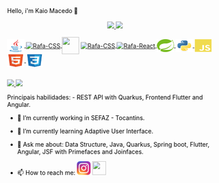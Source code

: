 <div style = color:black>
  Hello, i'm Kaio Macedo 👋

<div align="center">
  <a href="https://github.com/kaiomaced0"  >
    <br/>
  <div >
    <img height="180em" src="https://github-readme-stats.vercel.app/api?username=kaiomaced0&show_icons=true&theme=dark"/>
  <img height="180em" src="https://github-readme-stats.vercel.app/api/top-langs/?username=kaiomaced0&layout=compact&langs_count=7&theme=dark"/>
 </div>
</div>
  
<div style="display: inline_block" ><br>
  <a href="https://www.java.com/"><img align="center" alt="Rafa-CSS" height="30" width="40" src="https://raw.githubusercontent.com/devicons/devicon/master/icons/java/java-original.svg">
  </a>
    <a href="https://quarkus.io/"><img align="center" alt="Rafa-CSS" height="30" width="40" src="https://www.svgrepo.com/show/354245/quarkus-icon.svg">
  </a>
  <a href="https://angular.io/"><img  align="center" height="40" width="40"  src="https://angular.io/assets/images/logos/angular/angular.png"></a>
  <a href="https://dart.dev/"><img align="center" alt="Rafa-CSS" height="30" width="40" src="https://www.svgrepo.com/show/353631/dart.svg">
  </a>
  <a href="https://flutter.dev/"><img align="center" alt="Rafa-React" height="30" width="40" src="https://www.svgrepo.com/show/373604/flutter.svg">
  </a>
  <a href="https://spring.io/"><img align="center" alt="Rafa-CSS" height="30" width="40" src="https://raw.githubusercontent.com/devicons/devicon/master/icons/spring/spring-original.svg">
  </a>
    <a href="https://www.python.org/"><img align="center" alt="Rafa-CSS" height="30" width="40" src="https://raw.githubusercontent.com/devicons/devicon/master/icons/python/python-original.svg">
  </a>
    <a href="https://developer.mozilla.org/pt-BR/docs/Web/JavaScript"><img align="center" alt="Rafa-Js" height="30" width="40" src="https://raw.githubusercontent.com/devicons/devicon/master/icons/javascript/javascript-plain.svg">
  </a><a href="https://developer.mozilla.org/pt-BR/docs/Web/HTML"><img align="center" alt="Rafa-HTML" height="30" width="40" src="https://raw.githubusercontent.com/devicons/devicon/master/icons/html5/html5-original.svg">
  </a><a href="https://developer.mozilla.org/pt-BR/docs/Web/CSS"><img align="center" alt="Rafa-CSS" height="30" width="40" src="https://raw.githubusercontent.com/devicons/devicon/master/icons/css3/css3-original.svg">
  </a>
</div>
  
  ##
  
  <div>
    
  <a href="https://instagram.com/kaiomacedo_m" target="_blank"><img src="https://img.shields.io/badge/-Instagram-%23E4405F?style=for-the-badge&logo=instagram&logoColor=white" target="_blank">  </a>
  <a href="https://www.linkedin.com/in/kaiomacedo/" target="_blank"><img src="https://img.shields.io/badge/-LinkedIn-%230077B5?style=for-the-badge&logo=linkedin&logoColor=white" target="_blank">   </a> 
  
  </did>
  Principais habilidades:
  - REST API with Quarkus, Frontend Flutter and Angular. 
  
- 🔭 I’m currently working in SEFAZ - Tocantins. <br/>
- 🌱 I’m currently learning Adaptive User Interface.<br/>
- 💬 Ask me about: Data Structure, Java, Quarkus, Spring boot, Flutter, Angular, JSF with Primefaces and Joinfaces.<br/>
- 📫 How to reach me: <a href="https://instagram.com/kaiomacedo_m" target="_blank"><img src="https://raw.githubusercontent.com/github/explore/06c46459e7947c8a25f72798af696d66e202ac39/topics/instagram/instagram.png" target="_blank" height="32" width="32"></a>   <a href="https://wa.me/5563984142982" target="_blank"><img src="https://cdn-icons-png.flaticon.com/512/3992/3992601.png" height="32" width="32">  </a>
  
  </div>
